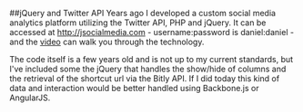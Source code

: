 ##jQuery and Twitter API
Years ago I developed a custom social media analytics platform utilizing the Twitter API, PHP and jQuery. It can be accessed at http://jsocialmedia.com - username:password is daniel:daniel - and the [video](https://www.youtube.com/watch?v=BPCLizmQlf8) can walk you through the technology. 

The code itself is a few years old and is not up to my current standards, but I've included some the jQuery that handles the show/hide of columns and the retrieval of the shortcut url via the Bitly API. If I did today this kind of data and interaction would be better handled using Backbone.js or AngularJS.

